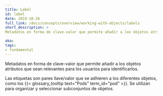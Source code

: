 ```yaml
---
title: Label
id: label
date: 2019-10-26
full_link: /docs/concepts/overview/working-with-objects/labels
short_description: >
Metadatos en forma de clave-valor que permite añadir a los objetos atributos que sean relevantes para los usuarios para identificarlos.

aka: 
tags:
- fundamental
---
```

Metadatos en forma de clave-valor que permite añadir a los objetos atributos que sean relevantes para los usuarios para identificarlos.

<!--more--> 

Las etiquetas son pares llave/valor que se adhieren a los diferentes objetos, como los {{< glossary_tooltip text="Pods" term_id="pod" >}}.
Se utilizan para organizar y seleccionar subconjuntos de objetos.

